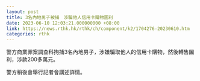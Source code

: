 ```yaml
---
layout: post
title: 3名內地男子被捕　涉騙他人信用卡購物圖利
date: 2023-06-10 12:03:21.000000000 +08:00
link: https://news.rthk.hk/rthk/ch/component/k2/1704276-20230610.htm
categories: rthk
---
```


警方商業罪案調查科拘捕3名內地男子，涉嫌騙取他人的信用卡購物，然後轉售圖利，涉款200多萬元。

警方稍後會舉行記者會講述詳情。
